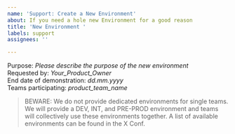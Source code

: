 ```yaml
---
name: 'Support: Create a New Environment'
about: If you need a hole new Environment for a good reason
title: 'New Environment '
labels: support
assignees: ''

---
```


Purpose: *Please describe the purpose of the new environment*  
Requested by: *Your_Product_Owner*  
End date of demonstration: *dd.mm.yyyy*  
Teams participating: *product_team_name*

> BEWARE: 
> We do not provide dedicated environments for single teams. We will provide a DEV, INT, and 
PRE-PROD environment and teams will collectively use these environments together. A list of available environments can be found in the X Conf.
